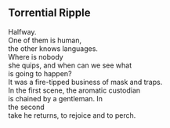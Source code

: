 Torrential Ripple
-----------------
Halfway.  
One of them is human,  
the other knows languages.  
Where is nobody  
she quips, and when can we see what  
is going to happen?  
It was a fire-tipped business of mask and traps.  
In the first scene, the aromatic custodian  
is chained by a gentleman. In  
the second  
take he returns, to rejoice and to perch.  
